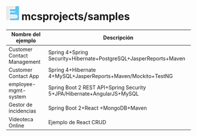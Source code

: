 # ![Test Image 1](mcsprojects.png) mcsprojects/samples


| Nombre del ejemplo                        | Descripción                                                                     |
| ----------------------------------------- | ------------------------------------------------------------------------------- |
| Customer Contact Management               | Spring 4+Spring Security+Hibernate+PostgreSQL+JasperReports+Maven               |                                                                      |
| Customer Contact App                      | Spring 4+Hibernate 4+MySQL+JasperReports+Maven/Mockito+TestNG                   |                        |   $12
| employee-mgmt-system                      | Spring Boot 2 REST API+Spring Security 5+JPA/Hibernate+AngularJS+MySQL          | 
| Gestor de incidencias                     | Spring Boot 2+React +MongoDB+Maven                                              |
| Videoteca Online                          | Ejemplo de React CRUD                                                           |
